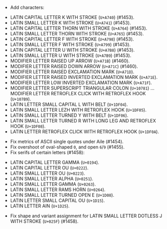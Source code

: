  * Add characters:
  - LATIN CAPITAL LETTER K WITH STROKE (`U+A740`) (#1453).
  - LATIN SMALL LETTER K WITH STROKE (`U+A741`) (#1453).
  - LATIN CAPITAL LETTER THORN WITH STROKE (`U+A764`) (#1453).
  - LATIN SMALL LETTER THORN WITH STROKE (`U+A765`) (#1453).
  - LATIN CAPITAL LETTER F WITH STROKE (`U+A798`) (#1453).
  - LATIN SMALL LETTER F WITH STROKE (`U+A799`) (#1453).
  - LATIN CAPITAL LETTER U WITH STROKE (`U+A7B8`) (#1453).
  - LATIN SMALL LETTER U WITH STROKE (`U+A7B9`) (#1453).
  - MODIFIER LETTER RAISED UP ARROW (`U+A71B`) (#1460).
  - MODIFIER LETTER RAISED DOWN ARROW (`U+A71C`) (#1460).
  - MODIFIER LETTER RAISED EXCLAMATION MARK (`U+A71D`).
  - MODIFIER LETTER RAISED INVERTED EXCLAMATION MARK (`U+A71E`).
  - MODIFIER LETTER LOW INVERTED EXCLAMATION MARK (`U+A71F`).
  - MODIFIER LETTER SUPERSCRIPT TRIANGULAR COLON (`U+10781`) ...  MODIFIER LETTER RETROFLEX CLICK WITH RETROFLEX HOOK (`U+107B9`).
  - LATIN LETTER SMALL CAPITAL L WITH BELT (`U+1DF04`).
  - LATIN SMALL LETTER LEZH WITH RETROFLEX HOOK (`U+1DF05`).
  - LATIN SMALL LETTER TURNED Y WITH BELT (`U+1DF06`).
  - LATIN SMALL LETTER TURNED R WITH LONG LEG AND RETROFLEX HOOK (`U+1DF08`).
  - LATIN LETTER RETROFLEX CLICK WITH RETROFLEX HOOK (`U+1DF0A`).
 * Fix metrics of ASCII single quotes under Aile (#1454).
 * Fix overshoot of oval-shaped `0`, and open `6`/`9` (#1455).
 * Fix serifs of certain letters (#1458):
  - LATIN CAPITAL LETTER GAMMA (`U+0194`).
  - LATIN CAPITAL LETTER OU (`U+0222`).
  - LATIN SMALL LETTER OU (`U+0223`).
  - LATIN SMALL LETTER ALPHA (`U+0251`).
  - LATIN SMALL LETTER GAMMA (`U+0263`).
  - LATIN SMALL LETTER RAMS HORN (`U+0264`).
  - LATIN SMALL LETTER TURNED OPEN E (`U+1D08`).
  - LATIN LETTER SMALL CAPITAL OU (`U+1D15`).
  - LATIN LETTER AIN (`U+1D25`).
 * Fix shape and variant assignment for LATIN SMALL LETTER DOTLESS J WITH STROKE (`U+025F`) (#1458).
